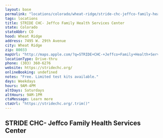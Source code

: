 ```yaml
---
layout: base
permalink: "locations/colorado/wheat-ridge/stride-chc-jeffco-family-health-services-center/"
tags: locations
title: STRIDE CHC- Jeffco Family Health Services Center 
state: Colorado
stateAbbr: CO
hood: Wheat Ridge
address: 7495 W. 29th Avenue
city: Wheat Ridge
zip: 80033
mapUrl: "http://maps.apple.com/?q=STRIDE+CHC-+Jeffco+Family+Health+Services+Center&address=7495+W+29th+Avenue,Wheat+Ridge,Colorado,80033"
locationType: Drive-thru
phone: (303) 360-6276
website: https://stridechc.org/
onlineBooking: undefined
notes: "Free. Limited test kits available."
days: Weekdays
hours: 9AM-4PM
altDays: Saturdays
altHours: 9AM-1PM
ctaMessage: Learn more
ctaUrl: "https://stridechc.org/.trim()"
---
```

## STRIDE CHC- Jeffco Family Health Services Center 